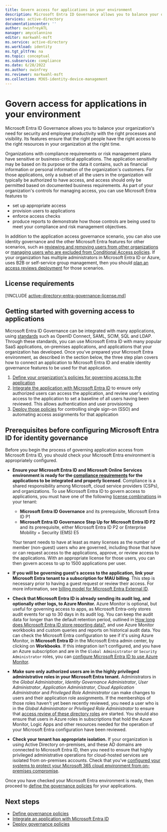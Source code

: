 ```yaml
---
title: Govern access for applications in your environment
description: Microsoft Entra ID Governance allows you to balance your organization's need for security and employee productivity with the right processes and visibility.  These features can be used for your existing business critical third party on-premises and cloud-based applications.
services: active-directory
documentationcenter: ''
author: owinfreyATL
manager: amycolannino
editor: markwahl-msft
ms.service: active-directory
ms.workload: identity
ms.tgt_pltfrm: na
ms.topic: conceptual
ms.subservice: compliance
ms.date: 6/28/2022
ms.author: owinfrey
ms.reviewer: markwahl-msft
ms.collection: M365-identity-device-management
---
```


# Govern access for applications in your environment

Microsoft Entra ID Governance allows you to balance your organization's need for security and employee productivity with the right processes and visibility. Its features ensure that the right people have the right access to the right resources in your organization at the right time.

Organizations with compliance requirements or risk management plans have sensitive or business-critical applications. The application sensitivity may be based on its purpose or the data it contains, such as financial information or personal information of the organization's customers. For those applications, only a subset of all the users in the organization will typically be authorized to have access, and access should only be permitted based on documented business requirements.  As part of your organization's controls for managing access, you can use Microsoft Entra features to

* set up appropriate access
* provision users to applications
* enforce access checks
* produce reports to demonstrate how those controls are being used to meet your compliance and risk management objectives.

In addition to the application access governance scenario, you can also use identity governance and the other Microsoft Entra features for other scenarios, such as [reviewing and removing users from other organizations](../governance/access-reviews-external-users.md) or [managing users who are excluded from Conditional Access policies](../governance/conditional-access-exclusion.md).  If your organization has multiple administrators in Microsoft Entra ID or Azure, uses B2B or self-service group management, then you should [plan an access reviews deployment](deploy-access-reviews.md) for those scenarios.

## License requirements
[!INCLUDE [active-directory-entra-governance-license.md](~/includes/entra-entra-governance-license.md)]

## Getting started with governing access to applications

Microsoft Entra ID Governance can be integrated with many applications, using [standards](~/architecture/auth-sync-overview.md) such as OpenID Connect, SAML, SCIM, SQL and LDAP.  Through these standards, you can use Microsoft Entra ID  with many popular SaaS applications, on-premises applications, and applications that your organization has developed. Once you've prepared your Microsoft Entra environment, as described in the section below, the three step plan covers how to connect an application to Microsoft Entra ID and enable identity governance features to be used for that application.

1. [Define your organization's policies for governing access to the application](identity-governance-applications-define.md)
1. [Integrate the application with Microsoft Entra ID](identity-governance-applications-integrate.md) to ensure only authorized users can access the application, and review user's existing access to the application to set a baseline of all users having been reviewed. This allows authentication and user provisioning
1. [Deploy those policies](identity-governance-applications-deploy.md) for controlling single sign-on (SSO) and automating access assignments for that application

<a name='prerequisites-before-configuring-azure-ad-for-identity-governance'></a>

## Prerequisites before configuring Microsoft Entra ID for identity governance

Before you begin the process of governing application access from Microsoft Entra ID, you should check your Microsoft Entra environment is appropriately configured.

* **Ensure your Microsoft Entra ID and Microsoft Online Services environment is ready for the [compliance requirements](../standards/standards-overview.md) for the applications to be integrated and properly licensed**.  Compliance is a shared responsibility among Microsoft, cloud service providers (CSPs), and organizations.  To use Microsoft Entra ID to govern access to applications, you must have one of the following [license combinations](licensing-fundamentals.md) in your tenant:

  *  **Microsoft Entra ID Governance** and its prerequisite, Microsoft Entra ID P1
  * **Microsoft Entra ID Governance Step Up for Microsoft Entra ID P2** and its prerequisite, either Microsoft Entra ID P2 or Enterprise Mobility + Security (EMS) E5

   Your tenant needs to have at least as many licenses as the number of member (non-guest) users who are governed, including those that have or can request access to the applications, approve, or review access to the applications.  With an appropriate license for those users, you can then govern access to up to 1500 applications per user.

* **If you will be governing guest's access to the application, link your Microsoft Entra tenant to a subscription for MAU billing**. This step is necessary prior to having a guest request or review their access. For more information, see [billing model for Microsoft Entra External ID](~/external-id/external-identities-pricing.md).

* **Check that Microsoft Entra ID is already sending its audit log, and optionally other logs, to Azure Monitor.** Azure Monitor is optional, but useful for governing access to apps, as Microsoft Entra-only stores audit events for up to 30 days in its audit log. You can keep the audit data for longer than the default retention period, outlined in [How long does Microsoft Entra ID store reporting data?](../reports-monitoring/reference-reports-data-retention.md), and use Azure Monitor workbooks and custom queries and reports on historical audit data. You can check the Microsoft Entra configuration to see if it's using Azure Monitor, in **Microsoft Entra ID** in the Microsoft Entra admin center, by clicking on **Workbooks**. If this integration isn't configured, and you have an Azure subscription and are in the `Global Administrator` or `Security Administrator` roles, you can [configure Microsoft Entra ID to use Azure Monitor](../governance/entitlement-management-logs-and-reporting.md).

* **Make sure only authorized users are in the highly privileged administrative roles in your Microsoft Entra tenant.** Administrators in the *Global Administrator*, *Identity Governance Administrator*, *User Administrator*, *Application Administrator*, *Cloud Application Administrator* and *Privileged Role Administrator* can make changes to users and their application role assignments.  If the memberships of those roles haven't yet been recently reviewed, you need a user who is in the *Global Administrator* or *Privileged Role Administrator* to ensure that [access review of these directory roles](../privileged-identity-management/pim-create-roles-and-resource-roles-review.md) are started.  You should also ensure that users in Azure roles in subscriptions that hold the Azure Monitor, Logic Apps and other resources needed for the operation of your Microsoft Entra configuration have been reviewed.

* **Check your tenant has appropriate isolation.** If your organization is using Active Directory on-premises, and these AD domains are connected to Microsoft Entra ID, then you need to ensure that highly privileged administrative operations for cloud-hosted services are isolated from on-premises accounts. Check that you've [configured your systems to protect your Microsoft 365 cloud environment from on-premises compromise](~/architecture/protect-m365-from-on-premises-attacks.md).

Once you have checked your Microsoft Entra environment is ready, then proceed to [define the governance policies](identity-governance-applications-define.md) for your applications.

## Next steps

- [Define governance policies](identity-governance-applications-define.md)
- [Integrate an application with Microsoft Entra ID](identity-governance-applications-integrate.md)
- [Deploy governance policies](identity-governance-applications-deploy.md)
